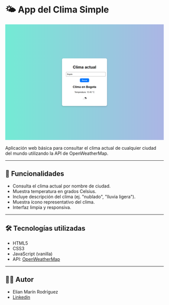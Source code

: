 # 🌤️ App del Clima Simple
![App del clima](/img/Imagen.png)

Aplicación web básica para consultar el clima actual de cualquier ciudad del mundo utilizando la API de OpenWeatherMap.

---

## 🚀 Funcionalidades

- Consulta el clima actual por nombre de ciudad.
- Muestra temperatura en grados Celsius.
- Incluye descripción del clima (ej. "nublado", "lluvia ligera").
- Muestra ícono representativo del clima.
- Interfaz limpia y responsiva.

---

## 🛠️ Tecnologías utilizadas

- HTML5
- CSS3
- JavaScript (vanilla)
- API: [OpenWeatherMap](https://openweathermap.org/api)

---

## 👨‍💻 Autor
- Elian Marín Rodríguez
- [Linkedin](https://www.linkedin.com/in/eliandevcol/)
